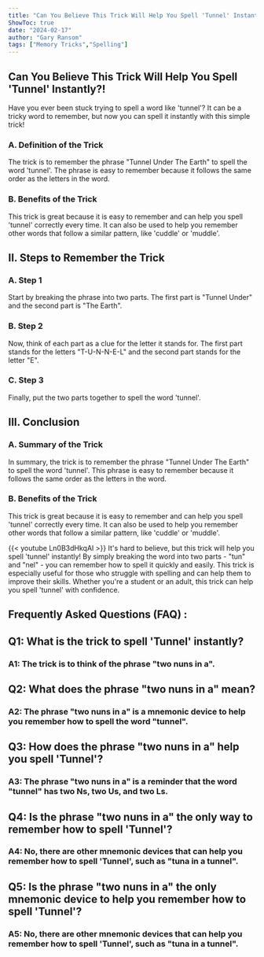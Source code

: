 ```yaml
---
title: "Can You Believe This Trick Will Help You Spell 'Tunnel' Instantly?!"
ShowToc: true 
date: "2024-02-17"
author: "Gary Ransom" 
tags: ["Memory Tricks","Spelling"]
---
```

## Can You Believe This Trick Will Help You Spell 'Tunnel' Instantly?!

Have you ever been stuck trying to spell a word like 'tunnel'? It can be a tricky word to remember, but now you can spell it instantly with this simple trick!

### A. Definition of the Trick

The trick is to remember the phrase "Tunnel Under The Earth" to spell the word 'tunnel'. The phrase is easy to remember because it follows the same order as the letters in the word.

### B. Benefits of the Trick

This trick is great because it is easy to remember and can help you spell 'tunnel' correctly every time. It can also be used to help you remember other words that follow a similar pattern, like 'cuddle' or 'muddle'.

## II. Steps to Remember the Trick

### A. Step 1

Start by breaking the phrase into two parts. The first part is "Tunnel Under" and the second part is "The Earth".

### B. Step 2

Now, think of each part as a clue for the letter it stands for. The first part stands for the letters "T-U-N-N-E-L" and the second part stands for the letter "E".

### C. Step 3

Finally, put the two parts together to spell the word 'tunnel'.

## III. Conclusion

### A. Summary of the Trick

In summary, the trick is to remember the phrase "Tunnel Under The Earth" to spell the word 'tunnel'. This phrase is easy to remember because it follows the same order as the letters in the word.

### B. Benefits of the Trick

This trick is great because it is easy to remember and can help you spell 'tunnel' correctly every time. It can also be used to help you remember other words that follow a similar pattern, like 'cuddle' or 'muddle'.

{{< youtube Ln0B3dHkqAI >}} 
It's hard to believe, but this trick will help you spell 'tunnel' instantly! By simply breaking the word into two parts - "tun" and "nel" - you can remember how to spell it quickly and easily. This trick is especially useful for those who struggle with spelling and can help them to improve their skills. Whether you're a student or an adult, this trick can help you spell 'tunnel' with confidence.

## Frequently Asked Questions (FAQ) :
<h2>Q1: What is the trick to spell 'Tunnel' instantly?</h2>
<h3>A1: The trick is to think of the phrase "two nuns in a".</h3>

<h2>Q2: What does the phrase "two nuns in a" mean?</h2>
<h3>A2: The phrase "two nuns in a" is a mnemonic device to help you remember how to spell the word "tunnel".</h3>

<h2>Q3: How does the phrase "two nuns in a" help you spell 'Tunnel'?</h2>
<h3>A3: The phrase "two nuns in a" is a reminder that the word "tunnel" has two Ns, two Us, and two Ls.</h3>

<h2>Q4: Is the phrase "two nuns in a" the only way to remember how to spell 'Tunnel'?</h2>
<h3>A4: No, there are other mnemonic devices that can help you remember how to spell 'Tunnel', such as "tuna in a tunnel".</h3>

<h2>Q5: Is the phrase "two nuns in a" the only mnemonic device to help you remember how to spell 'Tunnel'?</h2>
<h3>A5: No, there are other mnemonic devices that can help you remember how to spell 'Tunnel', such as "tuna in a tunnel".</h3>





